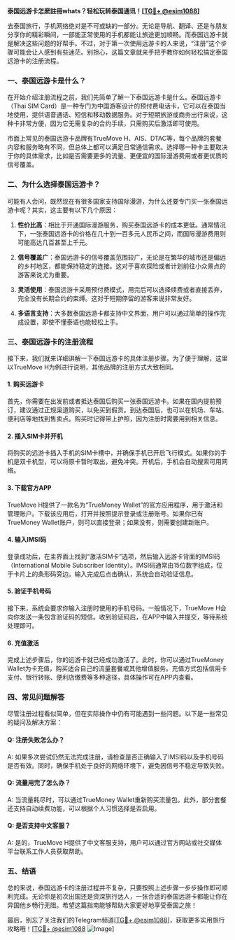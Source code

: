 **泰国远游卡怎麽註冊whats？轻松玩转泰国通讯！[[TG💪+ @esim1088](https://t.me/s/esim1088)]**

去泰国旅行，手机网络绝对是不可或缺的一部分。无论是导航、翻译、还是与朋友分享你的精彩瞬间，一部能正常使用的手机都能让旅途更加顺畅。而泰国远游卡就是解决这些问题的好帮手。不过，对于第一次使用远游卡的人来说，“注册”这个步骤可能会让人感到有些迷茫。别担心，这篇文章就来手把手教你如何轻松搞定泰国远游卡的注册流程。

### 一、泰国远游卡是什么？

在开始介绍注册流程之前，我们先简单了解一下泰国远游卡是什么。泰国远游卡（Thai SIM Card）是一种专门为中国游客设计的预付费电话卡，它可以在泰国当地使用，提供语音通话、短信和移动数据服务。对于短期旅游或商务出行来说，这种卡非常方便，因为它无需复杂的合约手续，只需购买后激活即可使用。

市面上常见的泰国远游卡品牌有TrueMove H、AIS、DTAC等，每个品牌的套餐内容和服务略有不同，但总体上都可以满足日常通信需求。选择哪一种卡主要取决于你的具体需求，比如是否需要更多的流量、更便宜的国际漫游费用或者更优质的信号覆盖。

### 二、为什么选择泰国远游卡？

可能有人会问，既然现在有很多国家支持国际漫游，为什么还要专门买一张泰国远游卡呢？其实，这主要有以下几个原因：

1. **性价比高**：相比于开通国际漫游服务，购买泰国远游卡的成本更低。通常情况下，一张泰国远游卡的价格在几十到一百多元人民币之间，而国际漫游费用则可能高达几百甚至上千元。
   
2. **信号覆盖广**：泰国远游卡的信号覆盖范围较广，无论是在繁华的城市还是偏远的乡村地区，都能保持稳定的连接。这对于喜欢探险或者计划前往小众景点的游客来说尤为重要。

3. **灵活使用**：泰国远游卡采用预付费模式，用完后可以选择续费或者直接丢弃，完全没有长期合约的束缚。这对于短期停留的游客来说非常友好。

4. **多语言支持**：大多数泰国远游卡都支持中文界面，用户可以通过简单的操作完成设置，即使不懂泰语也能轻松上手。

### 三、泰国远游卡的注册流程

接下来，我们就来详细讲解一下泰国远游卡的具体注册步骤。为了便于理解，这里以TrueMove H为例进行说明，其他品牌的注册方式大致相同。

#### 1. 购买远游卡

首先，你需要在出发前或者抵达泰国后购买一张泰国远游卡。如果在国内提前预订，建议通过正规渠道购买，以免买到假货。到达泰国后，也可以在机场、车站、便利店等地找到售卖点。购买时记得带上护照，因为注册时需要用到相关信息。

#### 2. 插入SIM卡并开机

将购买的远游卡插入手机的SIM卡槽中，并确保手机已开启飞行模式。如果你的手机是双卡机型，可以将原卡暂时取出，避免冲突。开机后，手机会自动搜索可用网络。

#### 3. 下载官方APP

TrueMove H提供了一款名为“TrueMoney Wallet”的官方应用程序，用于激活和管理账户。下载该应用后，打开并按照提示登录或注册账号。如果你已有TrueMoney Wallet账户，则可以直接登录；如果没有，则需要创建新账户。

#### 4. 输入IMSI码

登录成功后，在主界面上找到“激活SIM卡”选项，然后输入远游卡背面的IMSI码（International Mobile Subscriber Identity）。IMSI码通常由15位数字组成，位于卡片上的条形码旁边。输入完成后点击确认，系统会自动验证信息。

#### 5. 验证手机号码

接下来，系统会要求你输入注册时使用的手机号码。一般情况下，TrueMove H会向你发送一条包含验证码的短信。收到验证码后，在APP中输入并提交，等待系统处理即可。

#### 6. 充值激活

完成上述步骤后，你的远游卡就已经成功激活了。此时，你可以通过TrueMoney Wallet为卡充值，购买适合自己的流量套餐或其他增值服务。充值方式包括信用卡支付、银行转账、便利店缴费等多种途径，具体操作可在APP内查看。

### 四、常见问题解答

尽管注册过程看似简单，但在实际操作中仍有可能遇到一些问题。以下是一些常见的疑问及解决方案：

#### Q: 注册失败怎么办？
A: 如果多次尝试仍然无法完成注册，请检查是否正确输入了IMSI码以及手机号码是否有效。同时，确保手机处于良好的网络环境下，避免因信号不稳定导致失败。

#### Q: 流量用完了怎么办？
A: 当流量耗尽时，可以通过TrueMoney Wallet重新购买流量包。此外，部分套餐还支持自动续费功能，可以根据个人习惯选择是否启用。

#### Q: 是否支持中文客服？
A: 是的，TrueMove H提供了中文客服支持，用户可以通过官方网站或社交媒体平台联系工作人员获取帮助。

### 五、结语

总的来说，泰国远游卡的注册过程并不复杂，只要按照上述步骤一步步操作即可顺利完成。无论你是初次出国还是资深旅行达人，一张合适的泰国远游卡都能让你在异国他乡畅行无阻。希望这篇指南能够帮助大家更好地享受泰国之旅！

最后，别忘了关注我们的Telegram频道[[TG💪+ @esim1088](https://t.me/s/esim1088)]，获取更多实用旅行攻略哦！[[TG💪+ @esim1088](https://t.me/s/esim1088) ![Image](https://i.postimg.cc/4NQfJmqS/Snipaste-2025-05-13-00-14-12.png)]
